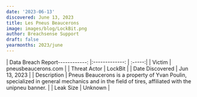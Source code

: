 ```yaml
---
date: '2023-06-13'
discovered: June 13, 2023
title: Les Pneus Beaucerons
image: images/blog/LockBit.png
author: Breachsense Support
draft: false
yearmonths: 2023/june
---
```


| Data Breach Report------------:     |:-------------:    | :-----:|
| Victim      | pneusbeaucerons.com      | 
| Threat Actor      | LockBit      | 
| Date Discovered      | Jun 13, 2023      | 
| Description      | Pneus Beaucerons is a property of Yvan Poulin, specialized in general mechanics and in the field of tires, affiliated with the unipneu banner.      | 
| Leak Size      | Unknown      | 

